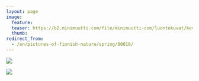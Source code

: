 ```yaml
---
layout: page
image:
  feature:
  teaser: https://b2.minimuutti.com/file/minimuutti-com/luontokuvat/kev%C3%A4t/DSC05103-245px.jpg
  thumb:
redirect_from:
  - /en/pictures-of-finnish-nature/spring/00018/
---
```


[![](https://b2.minimuutti.com/file/minimuutti-com/luontokuvat/kev%C3%A4t/DSC05096-800px.jpg)](https://dl.dropboxusercontent.com/sh/ea1wtnz7z734o12/AACiNhGW0m7y9kFuhq3FSzh9a/luontokuvat/kev%C3%A4t/DSC05096.jpg)

[![](https://b2.minimuutti.com/file/minimuutti-com/luontokuvat/kev%C3%A4t/DSC05103-800px.jpg)](https://dl.dropboxusercontent.com/sh/ea1wtnz7z734o12/AAD4m-ohP0rrTMg3xrNG5ndba/luontokuvat/kev%C3%A4t/DSC05103.jpg)
